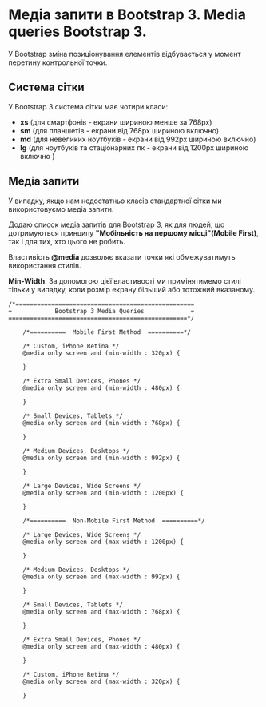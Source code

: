 # Медіа запити в Bootstrap 3. Media queries Bootstrap 3.

У Bootstrap зміна позиціонування елементів відбувається у момент перетину контрольної точки.

## Система сітки
У Bootstrap 3 система сітки має чотири класи:

- **xs** (для смартфонів - екрани шириною менше за 768px)
- **sm** (для планшетів - екрани від 768px шириною включно)
- **md** (для невеликих ноутбуків - екрани від 992px шириною включно)
- **lg** (для ноутбуків та стаціонарних пк - екрани від 1200px шириною включно )

## Медіа запити
У випадку, якщо нам недостатньо класів стандартної сітки ми використовуємо медіа запити.

Додаю список медіа запитів для Bootstrap 3, як для людей, що дотримуються принципу **"Мобільність на першому місці"(Mobile First)**, так і для тих, хто цього не робить. 

Властивість **@media** дозволяє вказати точки які обмежуватимуть використання стилів.

**Min-Width**: За допомогою цієї властивості ми примінятимемо стилі тільки у випадку, коли розмір екрану більший або тотожний вказаному.  


```
/*==================================================
=            Bootstrap 3 Media Queries             =
==================================================*/

    /*==========  Mobile First Method  ==========*/

    /* Custom, iPhone Retina */ 
    @media only screen and (min-width : 320px) {

    }

    /* Extra Small Devices, Phones */ 
    @media only screen and (min-width : 480px) {

    }

    /* Small Devices, Tablets */
    @media only screen and (min-width : 768px) {

    }

    /* Medium Devices, Desktops */
    @media only screen and (min-width : 992px) {

    }

    /* Large Devices, Wide Screens */
    @media only screen and (min-width : 1200px) {

    }

    /*==========  Non-Mobile First Method  ==========*/

    /* Large Devices, Wide Screens */
    @media only screen and (max-width : 1200px) {

    }

    /* Medium Devices, Desktops */
    @media only screen and (max-width : 992px) {

    }

    /* Small Devices, Tablets */
    @media only screen and (max-width : 768px) {

    }

    /* Extra Small Devices, Phones */ 
    @media only screen and (max-width : 480px) {

    }

    /* Custom, iPhone Retina */ 
    @media only screen and (max-width : 320px) {

    }
```
